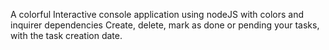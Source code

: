 A colorful Interactive console application using nodeJS with colors and inquirer dependencies
Create, delete, mark as done or pending your tasks, with the task creation date.

